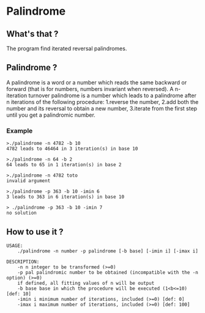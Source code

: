 # Palindrome
## What's that ?
The program find iterated reversal palindromes.
## Palindrome ?
A palindrome is a word or a number which reads the same backward or forward (that is for numbers, numbers invariant when reversed).
A n-iteration turnover palindrome is a number which leads to a palindrome after n iterations of the following procedure:
1.reverse the number,
2.add both the number and its reversal to obtain a new number,
3.iterate from the first step until you get a palindromic number.
### Example
```
>./palindrome -n 4782 -b 10
4782 leads to 46464 in 3 iteration(s) in base 10

>./palindrome -n 64 -b 2
64 leads to 65 in 1 iteration(s) in base 2

>./palindrome -n 4782 toto
invalid argument

>./palindrome -p 363 -b 10 -imin 6
3 leads to 363 in 6 iteration(s) in base 10

> ./palindrome -p 363 -b 10 -imin 7
no solution
```
## How to use it ?
```
USAGE:
    ./palindrome -n number -p palindrome [-b base] [-imin i] [-imax i]

DESCRIPTION:
    -n n integer to be transformed (>=0)
    -p pal palindromic number to be obtained (incompatible with the -n option) (>=0)
    if defined, all fitting values of n will be output
    -b base base in which the procedure will be executed (1<b<=10) [def: 10]
    -imin i minimum number of iterations, included (>=0) [def: 0]
    -imax i maximum number of iterations, included (>=0) [def: 100]
```